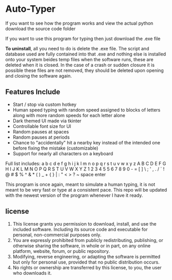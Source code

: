 # Auto-Typer

If you want to see how the program works and view the actual python download the source code folder

If you want to use this program for typing then just download the .exe file 

**To uninstall**, all you need to do is delete the .exe file. The script and database used are fully contained into that .exe and nothing else is installed onto your system beides temp files when the software runs, these are deleted when it is closed. In the case of a crash or sudden closure it is possible these files are not removed, they should be deleted upon opening and closing the software again.

## Features Include
- Start / stop via custom hotkey
- Human speed typing with random speed assigned to blocks of letters along with more random speeds for each letter alone
- Dark themed UI made via tkinter
- Controllable font size for UI
- Random pauses at spaces
- Random pauses at periods
- Chance to "accidentally" hit a nearby key instead of the intended one before fixing the mistake (customizable)
- Support for nearly all characters on a keyboard
  
Full list includes:
a  b  c  d  e  f  g  h  i  j  k  l  m  n  o  p
q  r  s  t  u  v  w  x  y  z  A  B  C  D  E  F 
G  H  I  J  K  L  M  N  O  P  Q  R  S  T  U  V
W  X  Y  Z  1  2  3  4  5  5  6  7  8  9  0  -
=  [  ]  \  ;  '  ,  .  /  `  !  @  #  $  %  ^
&  *  (  )  _  +  {  }  |  :  "  <  >  ?  ~ 
space   enter

This program is once again, meant to simulate a human typing, it is not meant to be very fast or type at a consistent pace.
This repo will be updated with the newest version of the program whenever I have it ready.

## license

1. This license grants you permission to download, install, and use the included software. Including its source code and executable for personal, non-commercial purposes only.
2. You are expressly prohibited from publicly redistributing, publishing, or otherwise sharing the software, in whole or in part, on any online platform, website, forum, or public repository.
3. Modifying, reverse engineering, or adapting the software is permitted but only for personal use, provided that no public distribution occurs.
4. No rights or ownership are transferred by this license, to you, the user who downloads it.
